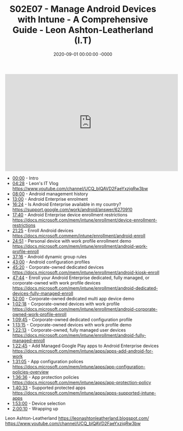 ﻿---
layout: post
title: "S02E07 - Manage Android Devices with Intune - A Comprehensive Guide - Leon Ashton-Leatherland  (I.T)"
date: 2020-09-01 00:00:00 -0000
categories:
---

<iframe loading="lazy" width="560" height="315" src="https://www.youtube.com/embed/tQ4qt-4CGRY" title="YouTube video player" frameborder="0" allow="accelerometer; autoplay; clipboard-write; encrypted-media; gyroscope; picture-in-picture" allowfullscreen></iframe>

* [00:00](https://www.youtube.com/watch?v=tQ4qt-4CGRY&t=0s) - Intro
* [04:28](https://www.youtube.com/watch?v=tQ4qt-4CGRY&t=268s) - Leon's IT Vlog
https://www.youtube.com/channel/UCQ_blQAVD2FaeYxzjqRw3bw
* [08:00](https://www.youtube.com/watch?v=tQ4qt-4CGRY&t=480s) - Android management history
* [13:00](https://www.youtube.com/watch?v=tQ4qt-4CGRY&t=780s) - Android Enterprise enrolment
* [16:24](https://www.youtube.com/watch?v=tQ4qt-4CGRY&t=984s) - Is Android Enterprise available in my country?
https://support.google.com/work/android/answer/6270910
* [17:40](https://www.youtube.com/watch?v=tQ4qt-4CGRY&t=1060s) - Android Enterprise device enrollment restrictions
https://docs.microsoft.com/mem/intune/enrollment/device-enrollment-restrictions
* [21:25](https://www.youtube.com/watch?v=tQ4qt-4CGRY&t=1285s) - Enroll Android devices
https://docs.microsoft.commem/intune/enrollment/android-enroll
* [24:51](https://www.youtube.com/watch?v=tQ4qt-4CGRY&t=1491s) - Personal device with work profile enrollment demo
https://docs.microsoft.com/mem/intune/enrollment/android-work-profile-enroll
* [37:16](https://www.youtube.com/watch?v=tQ4qt-4CGRY&t=2236s) - Android dynamic group rules
* [43:00](https://www.youtube.com/watch?v=tQ4qt-4CGRY&t=2580s) - Android configuration profiles
* [45:20](https://www.youtube.com/watch?v=tQ4qt-4CGRY&t=2720s) - Corporate-owned dedicated devices
https://docs.microsoft.com/mem/intune/enrollment/android-kiosk-enroll
* [47:44](https://www.youtube.com/watch?v=tQ4qt-4CGRY&t=2864s) - Enroll your Android Enterprise dedicated, fully managed, or corporate-owned with work profile devices
https://docs.microsoft.com/mem/intune/enrollment/android-dedicated-devices-fully-managed-enroll
* [52:00](https://www.youtube.com/watch?v=tQ4qt-4CGRY&t=3120s) - Corporate-owned dedicated multi app device demo
* [1:02:18](https://www.youtube.com/watch?v=tQ4qt-4CGRY&t=198s) - Corporate-owned devices with work profile
https://docs.microsoft.com/mem/intune/enrollment/android-corporate-owned-work-profile-enroll
* [1:09:45](https://www.youtube.com/watch?v=tQ4qt-4CGRY&t=645s) - Corporate-owned dedicated configuration profile
* [1:13:15](https://www.youtube.com/watch?v=tQ4qt-4CGRY&t=855s) - Corporate-owned devices with work profile demo
* [1:22:13](https://www.youtube.com/watch?v=tQ4qt-4CGRY&t=1393s) - Corporate-owned, fully managed user devices
https://docs.microsoft.com/mem/intune/enrollment/android-fully-managed-enroll
* [1:22:45](https://www.youtube.com/watch?v=tQ4qt-4CGRY&t=1425s) - Add Managed Google Play apps to Android Enterprise devices
https://docs.microsoft.com/mem/intune/apps/apps-add-android-for-work
* [1:31:05](https://www.youtube.com/watch?v=tQ4qt-4CGRY&t=1925s) - App configuration polices
https://docs.microsoft.com/mem/intune/apps/app-configuration-policies-overview
* [1:36:36](https://www.youtube.com/watch?v=tQ4qt-4CGRY&t=2256s) - App protection policies
https://docs.microsoft.com/mem/intune/apps/app-protection-policy
* [1:40:33](https://www.youtube.com/watch?v=tQ4qt-4CGRY&t=2493s) - Supported protected apps
https://docs.microsoft.com/mem/intune/apps/apps-supported-intune-apps
* [1:53:00](https://www.youtube.com/watch?v=tQ4qt-4CGRY&t=3240s) - Device selection
* [2:00:10](https://www.youtube.com/watch?v=tQ4qt-4CGRY&t=130s) - Wrapping up

Leon Ashton-Leatherland
https://leonashtonleatherland.blogspot.com/
https://www.youtube.com/channel/UCQ_blQAVD2FaeYxzjqRw3bw

